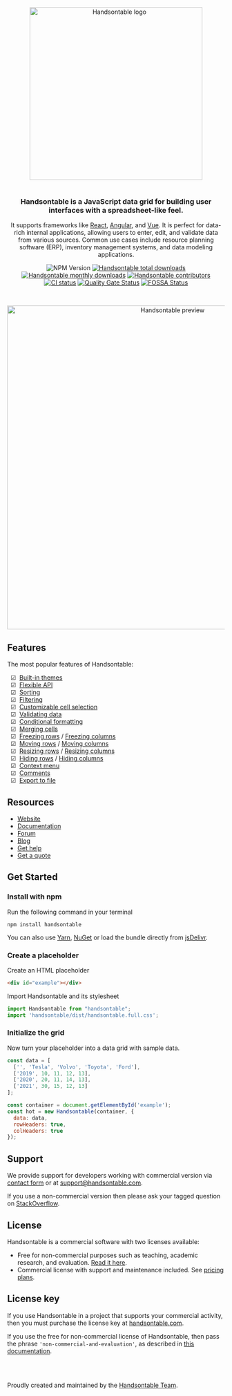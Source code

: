 <div align="center">
  <br><br>
  <picture>
    <source media="(prefers-color-scheme: dark)" srcset="https://github.com/handsontable/handsontable/blob/feature/dev-issue-2137/resources/handsontable-logo-dark-theme.svg?raw=true"/>
    <source media="(prefers-color-scheme: light)" srcset="https://github.com/handsontable/handsontable/blob/feature/dev-issue-2137/resources/handsontable-logo-light-theme.svg?raw=true"/>
    <img width="400" alt="Handsontable logo" src="https://github.com/handsontable/handsontable/blob/feature/dev-issue-2137/resources/handsontable-logo-light-theme.svg?raw=true"/>
  </picture>
  <br><br>
  <h3>Handsontable is a JavaScript data grid for building user interfaces with a spreadsheet-like feel.</h3>
  <p>
    It supports frameworks like 
    <a href="https://github.com/handsontable/handsontable/tree/master/wrappers/react-wrapper" target="_blank">React</a>, 
    <a href="https://github.com/handsontable/handsontable/tree/master/wrappers/angular" target="_blank">Angular</a>, and 
    <a href="https://github.com/handsontable/handsontable/tree/master/wrappers/vue" target="_blank">Vue</a>. 
    It is perfect for data-rich internal applications, allowing users to enter, edit, and validate data from various sources. Common use cases include resource planning software (ERP), inventory management systems, and data modeling applications.
  </p>
  
  ![NPM Version](https://img.shields.io/npm/v/handsontable)
  [![Handsontable total downloads](https://img.shields.io/npm/dt/handsontable.svg)](https://npmjs.com/package/handsontable)
  [![Handsontable monthly downloads](https://img.shields.io/npm/dm/handsontable.svg)](https://npmjs.com/package/handsontable)
  [![Handsontable contributors](https://img.shields.io/github/contributors/handsontable/handsontable)](https://npmjs.com/package/handsontable)
  [![CI status](https://github.com/handsontable/handsontable/actions/workflows/test.yml/badge.svg?branch=master)](https://github.com/handsontable/handsontable/actions/workflows/test.yml?query=branch%3Amaster)
  [![Quality Gate Status](https://sonarcloud.io/api/project_badges/measure?project=handsontable_handsontable&metric=alert_status)](https://sonarcloud.io/dashboard?id=handsontable_handsontable)
  [![FOSSA Status](https://app.fossa.io/api/projects/git%2Bgithub.com%2Fhandsontable%2Fhandsontable.svg?type=shield)](https://app.fossa.io/projects/git%2Bgithub.com%2Fhandsontable%2Fhandsontable?ref=badge_shield)

  <br>
  
  <a href="https://handsontable.com/demo"><img src="https://github.com/handsontable/handsontable/blob/feature/dev-issue-2137/resources/handsontable-preview-dark-theme.png?raw=true" alt="Handsontable preview" width="750"/></a>
  
</div>

## Features

The most popular features of Handsontable:

&nbsp;&nbsp;☑&nbsp; [Built-in themes](https://handsontable.com/docs/javascript-data-grid/themes/) <br>
&nbsp;&nbsp;☑&nbsp; [Flexible API](https://handsontable.com/docs/javascript-data-grid/api/) <br>
&nbsp;&nbsp;☑&nbsp; [Sorting](https://handsontable.com/docs/javascript-data-grid/rows-sorting/) <br>
&nbsp;&nbsp;☑&nbsp; [Filtering](https://handsontable.com/docs/javascript-data-grid/column-filter/) <br>
&nbsp;&nbsp;☑&nbsp; [Customizable cell selection](https://handsontable.com/docs/javascript-data-grid/selection/) <br>
&nbsp;&nbsp;☑&nbsp; [Validating data](https://handsontable.com/docs/javascript-data-grid/cell-validator/) <br>
&nbsp;&nbsp;☑&nbsp; [Conditional formatting](https://handsontable.com/docs/javascript-data-grid/conditional-formatting/) <br>
&nbsp;&nbsp;☑&nbsp; [Merging cells](https://handsontable.com/docs/javascript-data-grid/merge-cells/) <br>
&nbsp;&nbsp;☑&nbsp; [Freezing rows](https://handsontable.com/docs/javascript-data-grid/row-freezing/) / [Freezing columns](https://handsontable.com/docs/javascript-data-grid/column-freezing/) <br>
&nbsp;&nbsp;☑&nbsp; [Moving rows](https://handsontable.com/docs/javascript-data-grid/row-moving/) / [Moving columns](https://handsontable.com/docs/javascript-data-grid/column-moving/) <br>
&nbsp;&nbsp;☑&nbsp; [Resizing rows](https://handsontable.com/docs/javascript-data-grid/row-height/) / [Resizing columns](https://handsontable.com/docs/javascript-data-grid/column-width/) <br>
&nbsp;&nbsp;☑&nbsp; [Hiding rows](https://handsontable.com/docs/javascript-data-grid/row-hiding/) / [Hiding columns](https://handsontable.com/docs/javascript-data-grid/column-hiding/) <br>
&nbsp;&nbsp;☑&nbsp; [Context menu](https://handsontable.com/docs/javascript-data-grid/context-menu/) <br>
&nbsp;&nbsp;☑&nbsp; [Comments](https://handsontable.com/docs/javascript-data-grid/comments/) <br>
&nbsp;&nbsp;☑&nbsp; [Export to file](https://handsontable.com/docs/javascript-data-grid/export-to-csv/) <br>

## Resources

- [Website](https://handsontable.com)
- [Documentation](https://handsontable.com/docs)
- [Forum](https://forum.handsontable.com/)
- [Blog](https://handsontable.com/blog)
- [Get help](https://handsontable.com/contact)
- [Get a quote](https://handsontable.com/get-a-quote)

<div id="installation"></div>

## Get Started
### Install with npm

Run the following command in your terminal
```
npm install handsontable
```

You can also use [Yarn](https://yarnpkg.com/package/handsontable), [NuGet](https://www.nuget.org/packages/Handsontable) or load the bundle directly from [jsDelivr](https://jsdelivr.com/package/npm/handsontable).

### Create a placeholder

Create an HTML placeholder

```html
<div id="example"></div>
```

Import Handsontable and its stylesheet
```js
import Handsontable from "handsontable";
import 'handsontable/dist/handsontable.full.css';
```

### Initialize the grid

Now turn your placeholder into a data grid with sample data.
```js
const data = [
  ['', 'Tesla', 'Volvo', 'Toyota', 'Ford'],
  ['2019', 10, 11, 12, 13],
  ['2020', 20, 11, 14, 13],
  ['2021', 30, 15, 12, 13]
];

const container = document.getElementById('example');
const hot = new Handsontable(container, {
  data: data,
  rowHeaders: true,
  colHeaders: true
});
```

## Support

We provide support for developers working with commercial version via [contact form](https://handsontable.com/contact?category=technical_support)</a> or at support@handsontable.com.

If you use a non-commercial version then please ask your tagged question on [StackOverflow](https://stackoverflow.com/questions/tagged/handsontable).

## License

Handsontable is a commercial software with two licenses available:

- Free for non-commercial purposes such as teaching, academic research, and evaluation. [Read it here](https://github.com/handsontable/handsontable/blob/master/handsontable-non-commercial-license.pdf).
- Commercial license with support and maintenance included. See [pricing plans](https://handsontable.com/pricing).

## License key

If you use Handsontable in a project that supports your commercial activity, then you must purchase the license key at [handsontable.com](https://handsontable.com/pricing).

If you use the free for non-commercial license of Handsontable, then pass the phrase `'non-commercial-and-evaluation'`, as described in [this documentation](https://handsontable.com/docs/license-key/).

<br>
<br>

Proudly created and maintained by the [Handsontable Team](https://handsontable.com/team).
